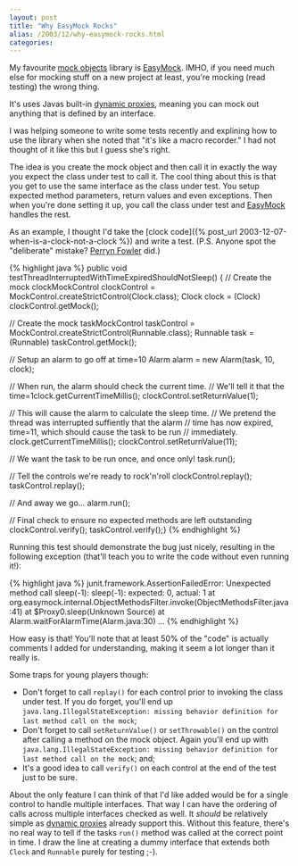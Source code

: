 ```yaml
---
layout: post
title: "Why EasyMock Rocks"
alias: /2003/12/why-easymock-rocks.html
categories:
---
```

My favourite [mock objects](http://c2.com/cgi/wiki?MockObject) library is [EasyMock](http://www.easymock.org). IMHO, if you need much else for mocking stuff on a new project at least, you're mocking (read testing) the wrong thing.

It's uses Javas built-in [dynamic proxies](http://java.sun.com/j2se/1.3/docs/guide/reflection/proxy.html), meaning you can mock out anything that is defined by an interface.

I was helping someone to write some tests recently and explining how to use the library when she noted that "it's like a macro recorder." I had not thought of it like this but I guess she's right.

The idea is you create the mock object and then call it in exactly the way you expect the class under test to call it. The cool thing about this is that you get to use the same interface as the class under test. You setup expected method parameters, return values and even exceptions. Then when you're done setting it up, you call the class under test and [EasyMock](http://www.easymock.org) handles the rest.

As an example, I thought I'd take the [clock code]({% post_url 2003-12-07-when-is-a-clock-not-a-clock %}) and write a test. (P.S. Anyone spot the "deliberate" mistake? [Perryn Fowler](http://www.jroller.com/page/perryn) did.)

{% highlight java %}
public void testThreadInterruptedWithTimeExpiredShouldNotSleep() {
  // Create the mock clockMockControl clockControl = MockControl.createStrictControl(Clock.class);
  Clock clock = (Clock) clockControl.getMock();

  // Create the mock taskMockControl taskControl = MockControl.createStrictControl(Runnable.class);
  Runnable task = (Runnable) taskControl.getMock();

  // Setup an alarm to go off at time=10
  Alarm alarm = new Alarm(task, 10, clock);

  // When run, the alarm should check the current time.
  // We'll tell it that the time=1clock.getCurrentTimeMillis();
  clockControl.setReturnValue(1);

  // This will cause the alarm to calculate the sleep time.
  // We pretend the thread was interrupted suffiently that the alarm
  // time has now expired, time=11, which should cause the task to be run
  // immediately.
  clock.getCurrentTimeMillis();
  clockControl.setReturnValue(11);

  // We want the task to be run once, and once only!
  task.run();

  // Tell the controls we're ready to rock'n'roll
  clockControl.replay();
  taskControl.replay();

  // And away we go...
  alarm.run();

  // Final check to ensure no expected methods are left outstanding
  clockControl.verify();
  taskControl.verify();}
{% endhighlight %}

Running this test should demonstrate the bug just nicely, resulting in the following exception (that'll teach you to write the code without even running it!):

{% highlight java %}
junit.framework.AssertionFailedError: Unexpected method call sleep(-1): sleep(-1): expected: 0, actual: 1
at org.easymock.internal.ObjectMethodsFilter.invoke(ObjectMethodsFilter.java:41)
at $Proxy0.sleep(Unknown Source)
at Alarm.waitForAlarmTime(Alarm.java:30)
...
{% endhighlight %}

How easy is that! You'll note that at least 50% of the "code" is actually comments I added for understanding, making it seem a lot longer than it really is.

Some traps for young players though:

* Don't forget to call `replay()` for each control prior to invoking the class under test. If you do forget, you'll end up `java.lang.IllegalStateException: missing behavior definition for last method call on the mock`;
* Don't forget to call `setReturnValue()` or `setThrowable()` on the control after calling a method on the mock object. Again you'll end up with `java.lang.IllegalStateException: missing behavior definition for last method call on the mock`; and;
* It's a good idea to call `verify()` on each control at the end of the test just to be sure.

About the only feature I can think of that I'd like added would be for a single control to handle multiple interfaces. That way I can have the ordering of calls across multiple interfaces checked as well. It _should_ be relatively simple as [dynamic proxies](http://java.sun.com/j2se/1.3/docs/guide/reflection/proxy.html) already support this. Without this feature, there's no real way to tell if the tasks `run()` method was called at the correct point in time. I draw the line at creating a dummy interface that extends both `Clock` and `Runnable` purely for testing ;-).
